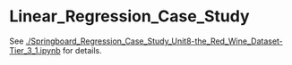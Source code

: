 # Linear_Regression_Case_Study

See [./Springboard_Regression_Case_Study_Unit8-the_Red_Wine_Dataset-Tier_3_1.ipynb](./Springboard_Regression_Case_Study_Unit8-the_Red_Wine_Dataset-Tier_3_1.ipynb) for details.
